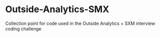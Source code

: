 # Outside-Analytics-SMX
Collection point for code used in the Outside Analytics + SXM interview coding challenge 
